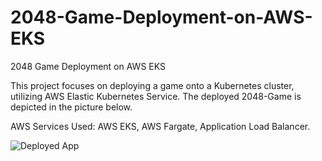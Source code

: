 # 2048-Game-Deployment-on-AWS-EKS
2048 Game Deployment on AWS EKS

This project focuses on deploying a game onto a Kubernetes cluster, utilizing AWS Elastic Kubernetes Service. 
The deployed 2048-Game is depicted in the picture below.

AWS Services Used: AWS EKS, AWS Fargate, Application Load Balancer.

![Deployed App](https://github.com/abrarpasha24/2048-Game-Deployment-on-AWS-EKS/assets/30976576/f9ac35d2-4aca-4b7c-82d2-57b31d98a46d)
